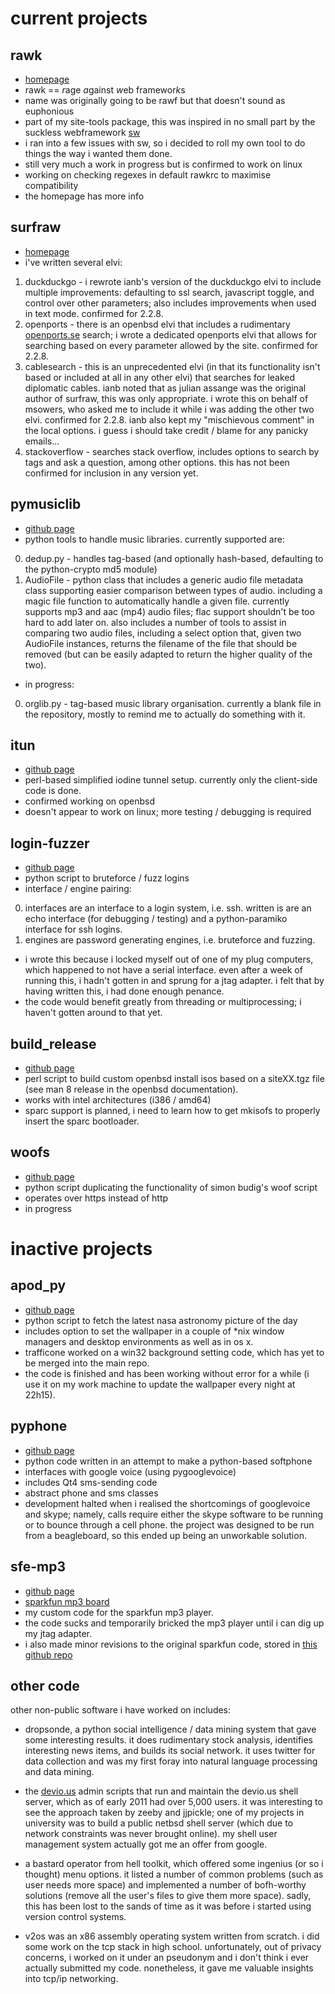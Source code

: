 current projects
================

rawk
----
* [homepage](http://rawk.brokenlcd.net)
* rawk == *r*age *a*gainst *w*eb framewor*k*s
* name was originally going to be rawf but that doesn't sound as euphonious
* part of my site-tools package, this was inspired in no small part by
the suckless webframework [sw](http://nibble.develsec.org/projects/sw.html)
* i ran into a few issues with sw, so i decided to roll my own tool to do
things the way i wanted them done.
* still very much a work in progress but is confirmed to work on linux
* working on checking regexes in default rawkrc to maximise compatibility
* the homepage has more info


surfraw
-------
* [homepage](http://surfraw.alioth.debian.org)
* i've written several elvi:
1. duckduckgo - i rewrote ianb's version of the duckduckgo elvi to
include multiple improvements: defaulting to ssl search, javascript
toggle, and control over other parameters; also includes improvements
when used in text mode. confirmed for 2.2.8.
2. openports - there is an openbsd elvi that includes a rudimentary
[openports.se](http://www.openports.se) search; i wrote a dedicated
openports elvi that allows for searching based on every parameter allowed
by the site. confirmed for 2.2.8.
3. cablesearch - this is an unprecedented elvi (in that its functionality 
isn't based or included at all in any other elvi) that searches for leaked
diplomatic cables. ianb noted that as julian assange was the original
author of surfraw, this was only appropriate. i wrote this on behalf of
msowers, who asked me to include it while i was adding the other two elvi.
confirmed for 2.2.8. ianb also kept my "mischievous comment" in the local
options. i guess i should take credit / blame for any panicky emails...
4. stackoverflow - searches stack overflow, includes options to search by
tags and ask a question, among other options. this has not been confirmed
for inclusion in any version yet.


pymusiclib
----------
* [github page](https://github.com/kisom/pymusiclib)
* python tools to handle music libraries. currently supported are:
0. dedup.py - handles tag-based (and optionally hash-based, defaulting
to the python-crypto md5 module)
0. AudioFile - python class that includes a generic audio file metadata
class supporting easier comparison between types of audio. including
a magic file function to automatically handle a given file. currently
supports mp3 and aac (mp4) audio files; flac support shouldn't be 
too hard to add later on. also includes a number of tools to assist
in comparing two audio files, including a select option that, given
two AudioFile instances, returns the filename of the file that should
be removed (but can be easily adapted to return the higher quality
of the two).
* in progress:
0. orglib.py - tag-based music library organisation. currently a blank
file in the repository, mostly to remind me to actually do something
with it.

itun
----
* [github page](https://github.com/kisom/itun)
* perl-based simplified iodine tunnel setup. currently only the client-side
code is done.
* confirmed working on openbsd
* doesn't appear to work on linux; more testing / debugging is required


login-fuzzer
------------
* [github page](https://github.com/kisom/Login-Fuzzer)
* python script to bruteforce / fuzz logins
* interface / engine pairing:
0. interfaces are an interface to a login system, i.e. ssh. written is
are an echo interface (for debugging / testing) and a python-paramiko
interface for ssh logins.
0. engines are password generating engines, i.e. bruteforce and fuzzing.
* i wrote this because i locked myself out of one of my plug computers,
which happened to not have a serial interface. even after a week of
running this, i hadn't gotten in and sprung for a jtag adapter. i felt
that by having written this, i had done enough penance.
* the code would benefit greatly from threading or multiprocessing; i 
haven't gotten around to that yet.


build\_release
--------------
* [github page](https://github.com/kisom/build_release)
* perl script to build custom openbsd install isos based on a siteXX.tgz
file (see man 8 release in the openbsd documentation).
* works with intel architectures (i386 / amd64)
* sparc support is planned, i need to learn how to get mkisofs to properly
insert the sparc bootloader.


woofs
-----
* [github page](https://github.com/kisom/woofs)
* python script duplicating the functionality of simon budig's woof script
* operates over https instead of http
* in progress


inactive projects
=================

apod_py
-------
* [github page](https://github.com/kisom/APOD_py)
* python script to fetch the latest nasa astronomy picture of the day
* includes option to set the wallpaper in a couple of *nix window 
managers and desktop environments as well as in os x.
* trafficone worked on a win32 background setting code, which has yet to
be merged into the main repo.
* the code is finished and has been working without error for a while 
(i use it on my work machine to update the wallpaper every night at
22h15).


pyphone
-------
* [github page](https://github.com/kisom/PyPhone)
* python code written in an attempt to make a python-based softphone
* interfaces with google voice (using pygooglevoice)
* includes Qt4 sms-sending code
* abstract phone and sms classes
* development halted when i realised the shortcomings of googlevoice and
skype; namely, calls require either the skype software to be running or
to bounce through a cell phone. the project was designed to be run from
a beagleboard, so this ended up being an unworkable solution.


sfe-mp3
-------
* [github page](https://github.com/brokenlcd/Custom-MP3-Board-Code)
* [sparkfun mp3 board](http://www.sparkfun.com/commerce/product_info.php?products_id=8603)
* my custom code for the sparkfun mp3 player.
* the code sucks and temporarily bricked the mp3 player until i can dig
up my jtag adapter.
* i also made minor revisions to the original sparkfun code, stored in
[this github repo](https://github.com/kisom/sfe_mp3)


other code
----------
other non-public software i have worked on includes:

* dropsonde, a python social intelligence / data mining system that
gave some interesting results. it does rudimentary stock analysis, 
identifies interesting news items, and builds its social network. it 
uses twitter for data collection and was my first foray into natural
language processing and data mining.

* the [devio.us](http://devio.us) admin scripts that run and maintain 
the devio.us shell server, which as of early 2011 had over 5,000 users.
it was interesting to see the approach taken by zeeby and jjpickle; one of
my projects in university was to build a public netbsd shell server (which
due to network constraints was never brought online). my shell user
management system actually got me an offer from google.

* a bastard operator from hell toolkit, which offered some ingenius 
(or so i thought) menu options. it listed a number of common problems
(such as user needs more space) and implemented a number of bofh-worthy
solutions (remove all the user's files to give them more space). sadly,
this has been lost to the sands of time as it was before i started using
version control systems.

* v2os was an x86 assembly operating system written from scratch. i did 
some work on the tcp stack in high school. unfortunately, out of privacy
concerns, i worked on it under an pseudonym and i don't think i ever 
actually submitted my code. nonetheless, it gave me valuable insights into
tcp/ip networking.



